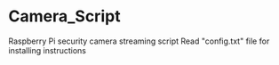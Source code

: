 # Camera_Script
Raspberry Pi security camera streaming script
Read "config.txt" file for installing instructions
